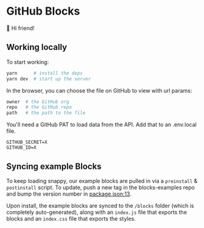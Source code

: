 # GitHub Blocks

👋 Hi friend!

## Working locally

To start working:

```bash
yarn      # install the deps
yarn dev  # start up the server
```

In the browser, you can choose the file on GitHub to view with url params:

```bash
owner  # the GitHub org
repo   # the GitHub repo
path   # the path to the file
```

You'll need a GitHub PAT to load data from the API. Add that to an .env.local file.

```
GITHUB_SECRET=X
GITHUB_ID=X
```

## Syncing example Blocks

To keep loading snappy, our example blocks are pulled in via a `preinstall` & `postinstall` script. To update, push a new tag in the blocks-examples repo and bump the version number in [package.json:13](package.json:13).

Upon install, the example blocks are synced to the `/blocks` folder (which is completely auto-generated), along with an `index.js` file that exports the blocks and an `index.css` file that exports the styles.
